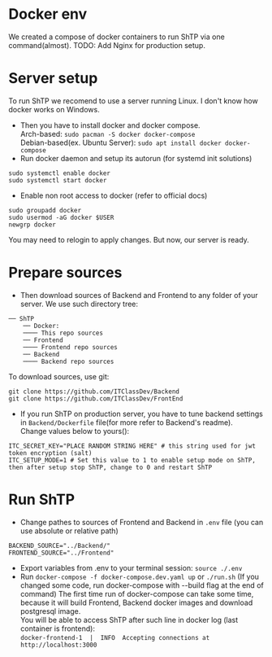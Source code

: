 # Docker env
We created a compose of docker containers to run ShTP via one command(almost). TODO: Add Nginx for production setup.

# Server setup
To run ShTP we recomend to use a server running Linux. I don't know how docker works on Windows. 
* Then you have to install docker and docker compose. </br>
Arch-based: `sudo pacman -S docker docker-compose`</br>
Debian-based(ex. Ubuntu Server): `sudo apt install docker docker-compose`
* Run docker daemon and setup its autorun (for systemd init solutions) </br>
```
sudo systemctl enable docker
sudo systemctl start docker
```
* Enable non root access to docker (refer to official docs)</br>
```
sudo groupadd docker
sudo usermod -aG docker $USER
newgrp docker
```
You may need to relogin to apply changes. But now, our server is ready.

# Prepare sources
* Then download sources of Backend and Frontend to any folder of your server. We use such directory tree: </br>
```
── ShTP
    ── Docker:
    ──── This repo sources
    ── Frontend
    ──── Frontend repo sources
    ── Backend
    ──── Backend repo sources
```
To download sources, use git: 
```
git clone https://github.com/ITClassDev/Backend
git clone https://github.com/ITClassDev/FrontEnd
```
* If you run ShTP on production server, you have to tune backend settings in `Backend/Dockerfile` file(for more refer to Backend's readme). </br>
Change values below to yours():
```
ITC_SECRET_KEY="PLACE RANDOM STRING HERE" # this string used for jwt token encryption (salt)
ITC_SETUP_MODE=1 # Set this value to 1 to enable setup mode on ShTP, then after setup stop ShTP, change to 0 and restart ShTP
```
# Run ShTP
* Change pathes to sources of Frontend and Backend in `.env` file (you can use absolute or relative path)
```
BACKEND_SOURCE="../Backend/"
FRONTEND_SOURCE="../Frontend"
```
* Export variables from .env to your terminal session: `source ./.env`
* Run `docker-compose -f docker-compose.dev.yaml up` or `./run.sh` (If you changed some code, run docker-compose with --build flag at the end of command)
The first time run of docker-compose can take some time, because it will build Frontend, Backend docker images and download postgresql image.
</br> You will be able to access ShTP after such line in docker log (last container is frontend): </br>
`docker-frontend-1  |  INFO  Accepting connections at http://localhost:3000`
